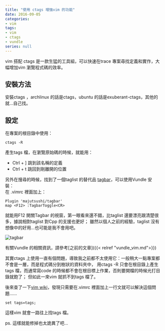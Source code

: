 ```yaml
---
title: "使用 ctags 增強vim 的功能"
date: 2016-09-05
categories:
- vim
tags:
- vim
- ctags
- vundle
series: null
---
```


vim 搭配 ctags 是一款生猛的工具組，可以快速在trace 專案尋找定義和實作，大幅增加vim 瀏覽程式碼的效率。  
<!--more-->

## 安裝方法

安裝ctags ，archlinux 的話是ctags，ubuntu 的話是exuberant-ctags，其他的就…自己找。  

## 設定
在專案的根目錄中使用：  
```shell
ctags -R   
```

產生tags 檔，在瀏覽原始碼的時候，就能用：  

* Ctrl + ] 跳到該名稱的定義  
* Ctrl + t 跳回到剛離開的位置   

另外在搜尋的時候，找到了一個taglist 的替代品 [tagbar](https://github.com/majutsushi/tagbar)，可以使用Vundle 安裝：  
在 .vimrc 裡面加上：  
```vimrc
Plugin 'majutsushi/tagbar'  
map <F12> :TagbarToggle<CR>
```
就能用F12 開關Tagbar 的視窗，第一眼看來還不錯，比taglist 還要漂亮跟清楚很多，據說相對taglist 對Cpp 的支援也更好；
雖然以個人之前的經驗，taglist 沒有想像中的好用…也可能是我不會用吧。  

![tagbar](/images/vim/tagbar.png)

有關Vundle 的相關資訊，請參考[之前的文章]({{< relref "vundle_vim.md">}})  

其實ctags 上使用一直有個問題，導致我之前都不太使用它：一般稍大一點專案都不會是一層，而是程式碼分到樹狀的資料夾中，
用ctags -R 只會在根目錄上產生tags 檔，而通常寫code 的時候都不會在根目標上作業，否則要開檔的時候光打目錄就飽了；
但如此一來vim 就抓不到tags 檔了。  

後來查了一下[vim wiki](http://vim.wikia.com/wiki/Single_tags_file_for_a_source_tree)，發現只需要在.vimrc 裡面加上一行文就可以解決這個問題……  

```vimrc
set tags=tags;
```

這樣vim 就會一路往上找tags 檔。  

ps. 這樣就能修掉也太詭異了吧… 